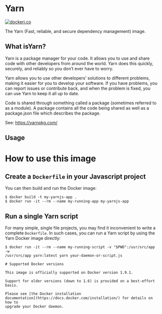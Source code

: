 # Yarn

[![dockeri.co](http://dockeri.co/image/jbdelhommeau/docker-yarn)](https://hub.docker.com/r/jbdelhommeau/docker-yarn/)

The Yarn (Fast, reliable, and secure dependency management) image.

## What isYarn?

Yarn is a package manager for your code. It allows you to use and share code with other developers from around the world. Yarn does this quickly, securely, and reliably so you don’t ever have to worry.

Yarn allows you to use other developers’ solutions to different problems, making it easier for you to develop your software. If you have problems, you can report issues or contribute back, and when the problem is fixed, you can use Yarn to keep it all up to date.

Code is shared through something called a package (sometimes referred to as a module). A package contains all the code being shared as well as a package.json file which describes the package.

See: https://yarnpkg.com/

## Usage

# How to use this image

## Create a `Dockerfile` in your Javascript project

You can then build and run the Docker image:

```console
$ docker build -t my-yarnjs-app .
$ docker run -it --rm --name my-running-app my-yarnjs-app
```

## Run a single Yarn script

For many simple, single file projects, you may find it inconvenient to write a
complete `Dockerfile`. In such cases, you can run a Yarn script by using the
Yarn Docker image directly:

```console
$ docker run -it --rm --name my-running-script -v "$PWD":/usr/src/app -w
/usr/src/app yarn:latest yarn your-daemon-or-script.js

# Supported Docker versions

This image is officially supported on Docker version 1.9.1.

Support for older versions (down to 1.6) is provided on a best-effort basis.

Please see [the Docker installation
documentation](https://docs.docker.com/installation/) for details on how to
upgrade your Docker daemon.